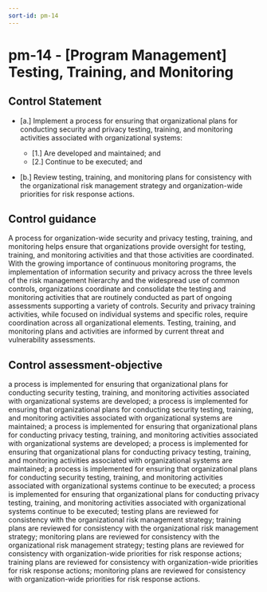 ```yaml
---
sort-id: pm-14
---
```


# pm-14 - \[Program Management\] Testing, Training, and Monitoring

## Control Statement

- \[a.\] Implement a process for ensuring that organizational plans for conducting security and privacy testing, training, and monitoring activities associated with organizational systems:

  - \[1.\] Are developed and maintained; and
  - \[2.\] Continue to be executed; and

- \[b.\] Review testing, training, and monitoring plans for consistency with the organizational risk management strategy and organization-wide priorities for risk response actions.

## Control guidance

A process for organization-wide security and privacy testing, training, and monitoring helps ensure that organizations provide oversight for testing, training, and monitoring activities and that those activities are coordinated. With the growing importance of continuous monitoring programs, the implementation of information security and privacy across the three levels of the risk management hierarchy and the widespread use of common controls, organizations coordinate and consolidate the testing and monitoring activities that are routinely conducted as part of ongoing assessments supporting a variety of controls. Security and privacy training activities, while focused on individual systems and specific roles, require coordination across all organizational elements. Testing, training, and monitoring plans and activities are informed by current threat and vulnerability assessments.

## Control assessment-objective

a process is implemented for ensuring that organizational plans for conducting security testing, training, and monitoring activities associated with organizational systems are developed;
a process is implemented for ensuring that organizational plans for conducting security testing, training, and monitoring activities associated with organizational systems are maintained;
a process is implemented for ensuring that organizational plans for conducting privacy testing, training, and monitoring activities associated with organizational systems are developed;
a process is implemented for ensuring that organizational plans for conducting privacy testing, training, and monitoring activities associated with organizational systems are maintained;
a process is implemented for ensuring that organizational plans for conducting security testing, training, and monitoring activities associated with organizational systems continue to be executed;
a process is implemented for ensuring that organizational plans for conducting privacy testing, training, and monitoring activities associated with organizational systems continue to be executed;
testing plans are reviewed for consistency with the organizational risk management strategy;
training plans are reviewed for consistency with the organizational risk management strategy;
monitoring plans are reviewed for consistency with the organizational risk management strategy;
testing plans are reviewed for consistency with organization-wide priorities for risk response actions;
training plans are reviewed for consistency with organization-wide priorities for risk response actions;
monitoring plans are reviewed for consistency with organization-wide priorities for risk response actions.
